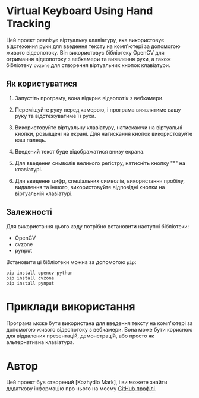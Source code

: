 # Virtual Keyboard Using Hand Tracking

Цей проект реалізує віртуальну клавіатуру, яка використовує відстеження руки для введення тексту на комп'ютері за допомогою живого відеопотоку. Він використовує бібліотеку OpenCV для отримання відеопотоку з вебкамери та виявлення руки, а також бібліотеку `cvzone` для створення віртуальних кнопок клавіатури.

## Як користуватися

1. Запустіть програму, вона відкриє відеопотік з вебкамери.

2. Переміщуйте руку перед камерою, і програма виявлятиме вашу руку та відстежуватиме її рухи.

3. Використовуйте віртуальну клавіатуру, натискаючи на віртуальні кнопки, розміщені на екрані. Для натискання кнопок використовуйте ваш палець.

4. Введений текст буде відображатися внизу екрана.

5. Для введення символів великого регістру, натисніть кнопку "^" на клавіатурі.

6. Для введення цифр, спеціальних символів, використання пробілу, видалення та іншого, використовуйте відповідні кнопки на віртуальній клавіатурі.

## Залежності

Для використання цього коду потрібно встановити наступні бібліотеки:

- OpenCV
- cvzone
- pynput

Встановити ці бібліотеки можна за допомогою `pip`:

```shell
pip install opencv-python
pip install cvzone
pip install pynput

```

# Приклади використання
Програма може бути використана для введення тексту на комп'ютері за допомогою живого відеопотоку з вебкамери. Вона може бути корисною для віддалених презентацій, демонстрацій, або просто як альтернативна клавіатура.

# Автор

Цей проект був створений [Kozhydlo Mark], і ви можете знайти додаткову інформацію про нього на моєму [GitHub профілі](https://github.com/kozhydlo).

